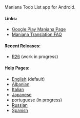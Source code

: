 Maniana Todo List app for Android.

#### Links: ####
  * [Google Play Maniana Page](https://market.android.com/details?id=com.zapta.apps.maniana)
  * [Maniana Translation FAQ](https://docs.google.com/document/d/1Og3HrcCh_9CkAIdJA3KIXq6phImLamTCRvT_aaVsg98/edit)

#### Recent Releases: ####
  * [R26](http://code.google.com/p/maniana/issues/list?can=1&q=Milestone%3DR26)  (work in progress)

#### Help Pages: ####
  * [English](http://maniana.googlecode.com/git/www/help/help.html) (default)
  * [Albanian](http://maniana.googlecode.com/git/www/help/help-sq.html)
  * [Italian](http://maniana.googlecode.com/git/www/help/help-it.html)
  * [Japanese](http://maniana.googlecode.com/git/www/help/help-ja.html)
  * [portuguese (in progress)](http://maniana.googlecode.com/git/www/help/help-pt.html)
  * [Russian](http://maniana.googlecode.com/git/www/help/help-ru.html)
  * [Spanish](http://maniana.googlecode.com/git/www/help/help-es.html)